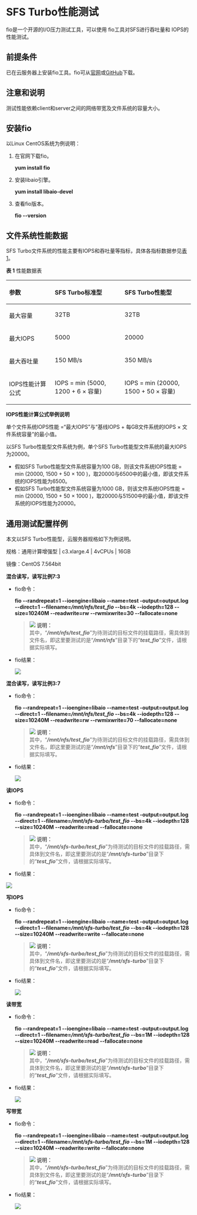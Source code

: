 # SFS Turbo性能测试<a name="sfs_01_0099"></a>

fio是一个开源的I/O压力测试工具，可以使用 fio工具对SFS进行吞吐量和 IOPS的性能测试。

## 前提条件<a name="section77406575205"></a>

已在云服务器上安装fio工具。fio可从[官网](http://freecode.com/projects/fio)或[GitHub](https://github.com/axboe/fio.git)下载。

## 注意和说明<a name="section7725135712610"></a>

测试性能依赖client和server之间的网络带宽及文件系统的容量大小。

## 安装fio<a name="section4973528165614"></a>

以Linux CentOS系统为例说明：

1.  在官网下载fio。

    **yum install fio**

2.  安装libaio引擎。

    **yum install libaio-devel**

3.  查看fio版本。

    **fio --version**


## 文件系统性能数据<a name="section57831624194619"></a>

SFS Turbo文件系统的性能主要有IOPS和吞吐量等指标，具体各指标数据参见[表1](#table1576820433218)。

**表 1**  性能数据表

<a name="table1576820433218"></a>
<table><thead align="left"><tr id="row187694463212"><th class="cellrowborder" valign="top" width="24.771012931034488%" id="mcps1.2.4.1.1"><p id="p1776984193217"><a name="p1776984193217"></a><a name="p1776984193217"></a>参数</p>
</th>
<th class="cellrowborder" valign="top" width="37.796336206896555%" id="mcps1.2.4.1.2"><p id="p9769184193210"><a name="p9769184193210"></a><a name="p9769184193210"></a>SFS Turbo标准型</p>
</th>
<th class="cellrowborder" valign="top" width="37.43265086206897%" id="mcps1.2.4.1.3"><p id="p1176964123215"><a name="p1176964123215"></a><a name="p1176964123215"></a>SFS Turbo性能型</p>
</th>
</tr>
</thead>
<tbody><tr id="row1176917414323"><td class="cellrowborder" valign="top" width="24.771012931034488%" headers="mcps1.2.4.1.1 "><p id="p197699418320"><a name="p197699418320"></a><a name="p197699418320"></a>最大容量</p>
</td>
<td class="cellrowborder" valign="top" width="37.796336206896555%" headers="mcps1.2.4.1.2 "><p id="p3769134133211"><a name="p3769134133211"></a><a name="p3769134133211"></a>32TB</p>
</td>
<td class="cellrowborder" valign="top" width="37.43265086206897%" headers="mcps1.2.4.1.3 "><p id="p97695413212"><a name="p97695413212"></a><a name="p97695413212"></a>32TB</p>
</td>
</tr>
<tr id="row18769145324"><td class="cellrowborder" valign="top" width="24.771012931034488%" headers="mcps1.2.4.1.1 "><p id="p1776913423218"><a name="p1776913423218"></a><a name="p1776913423218"></a>最大IOPS</p>
</td>
<td class="cellrowborder" valign="top" width="37.796336206896555%" headers="mcps1.2.4.1.2 "><p id="p147696411323"><a name="p147696411323"></a><a name="p147696411323"></a>5000</p>
</td>
<td class="cellrowborder" valign="top" width="37.43265086206897%" headers="mcps1.2.4.1.3 "><p id="p776964123213"><a name="p776964123213"></a><a name="p776964123213"></a>20000</p>
</td>
</tr>
<tr id="row176912453218"><td class="cellrowborder" valign="top" width="24.771012931034488%" headers="mcps1.2.4.1.1 "><p id="p376964113212"><a name="p376964113212"></a><a name="p376964113212"></a>最大吞吐量</p>
</td>
<td class="cellrowborder" valign="top" width="37.796336206896555%" headers="mcps1.2.4.1.2 "><p id="p1976915403220"><a name="p1976915403220"></a><a name="p1976915403220"></a>150 MB/s</p>
</td>
<td class="cellrowborder" valign="top" width="37.43265086206897%" headers="mcps1.2.4.1.3 "><p id="p207691444323"><a name="p207691444323"></a><a name="p207691444323"></a>350 MB/s</p>
</td>
</tr>
<tr id="row737513375331"><td class="cellrowborder" valign="top" width="24.771012931034488%" headers="mcps1.2.4.1.1 "><p id="p1237612378335"><a name="p1237612378335"></a><a name="p1237612378335"></a>IOPS性能计算公式</p>
</td>
<td class="cellrowborder" valign="top" width="37.796336206896555%" headers="mcps1.2.4.1.2 "><p id="p73761737193320"><a name="p73761737193320"></a><a name="p73761737193320"></a>IOPS = min (5000, 1200 + 6 × 容量)</p>
</td>
<td class="cellrowborder" valign="top" width="37.43265086206897%" headers="mcps1.2.4.1.3 "><p id="p737643723316"><a name="p737643723316"></a><a name="p737643723316"></a>IOPS = min (20000, 1500 + 50 × 容量)</p>
</td>
</tr>
</tbody>
</table>

**IOPS性能计算公式举例说明**

单个文件系统IOPS性能 =“最大IOPS”与“基线IOPS + 每GB文件系统的IOPS × 文件系统容量”的最小值。

以SFS Turbo性能型文件系统为例，单个SFS Turbo性能型文件系统的最大IOPS为20000。

-   假如SFS Turbo性能型文件系统容量为100 GB，则该文件系统IOPS性能 = min \(20000, 1500 + 50 × 100 \)，取20000与6500中的最小值，即该文件系统的IOPS性能为6500。
-   假如SFS Turbo性能型文件系统容量为1000 GB，则该文件系统IOPS性能 = min \(20000, 1500 + 50 × 1000 \)，取20000与51500中的最小值，即该文件系统的IOPS性能为20000。

## 通用测试配置样例<a name="section4601617717"></a>

本文以SFS Turbo性能型，云服务器规格如下为例说明。

规格：通用计算增强型 | c3.xlarge.4 | 4vCPUs | 16GB

镜像：CentOS 7.564bit

**混合读写，读写比例7:3**

-   fio命令：

    **fio --randrepeat=1 --ioengine=libaio --name=test -output=output.log --direct=1 --filename=_/mnt/nfs/test\_fio_  --bs=4k --iodepth=128 --size=10240M --readwrite=rw --rwmixwrite=30 --fallocate=none**

    >![](public_sys-resources/icon-note.gif) **说明：**   
    >其中，“**_/mnt/nfs/test\_fio_**”为待测试的目标文件的挂载路径，需具体到文件名，即这里要测试的是“**_/mnt/nfs_**”目录下的“**_test\_fio_**”文件，请根据实际填写。  

-   fio结果：

    ![](figures/性能测试7比3.png)


**混合读写，读写比例3:7**

-   fio命令：

    **fio --randrepeat=1 --ioengine=libaio --name=test -output=output.log --direct=1 --filename=_/mnt/nfs/test\_fio_  --bs=4k --iodepth=128 --size=10240M --readwrite=rw --rwmixwrite=70 --fallocate=none**

    >![](public_sys-resources/icon-note.gif) **说明：**   
    >其中，“**_/mnt/nfs/test\_fio_**”为待测试的目标文件的挂载路径，需具体到文件名，即这里要测试的是“**_/mnt/nfs_**”目录下的“**_test\_fio_**”文件，请根据实际填写。  

-   fio结果：

    ![](figures/性能测试3比7.png)


**读IOPS**

-   fio命令：

    **fio --randrepeat=1 --ioengine=libaio --name=test -output=output.log --direct=1 --filename=_/mnt/sfs-turbo/test\_fio_  --bs=4k --iodepth=128 --size=10240M --readwrite=read --fallocate=none**

    >![](public_sys-resources/icon-note.gif) **说明：**   
    >其中，“**_/mnt/sfs-turbo/test\_fio_**”为待测试的目标文件的挂载路径，需具体到文件名，即这里要测试的是“**_/mnt/sfs-turbo_**”目录下的“**_test\_fio_**”文件，请根据实际填写。  

-   fio结果：

![](figures/性能测试读IOPS.png)

**写IOPS**

-   fio命令：

    **fio --randrepeat=1 --ioengine=libaio --name=test -output=output.log --direct=1 --filename=_/mnt/sfs-turbo/test\_fio_  --bs=4k --iodepth=128 --size=10240M --readwrite=write --fallocate=none**

    >![](public_sys-resources/icon-note.gif) **说明：**   
    >其中，“**_/mnt/sfs-turbo/test\_fio_**”为待测试的目标文件的挂载路径，需具体到文件名，即这里要测试的是“**_/mnt/sfs-turbo_**”目录下的“**_test\_fio_**”文件，请根据实际填写。  

-   fio结果：

    ![](figures/性能测试写IOPS.png)


**读带宽**

-   fio命令：

    **fio --randrepeat=1 --ioengine=libaio --name=test -output=output.log --direct=1 --filename=_/mnt/sfs-turbo/test\_fio_  --bs=1M --iodepth=128 --size=10240M --readwrite=read --fallocate=none**

    >![](public_sys-resources/icon-note.gif) **说明：**   
    >其中，“**_/mnt/sfs-turbo/test\_fio_**”为待测试的目标文件的挂载路径，需具体到文件名，即这里要测试的是“**_/mnt/sfs-turbo_**”目录下的“**_test\_fio_**”文件，请根据实际填写。  

-   fio结果：

    ![](figures/性能测试读带宽.png)


**写带宽**

-   fio命令：

    **fio --randrepeat=1 --ioengine=libaio --name=test -output=output.log --direct=1 --filename=_/mnt/sfs-turbo/test\_fio_  --bs=1M --iodepth=128 --size=10240M --readwrite=write --fallocate=none**

    >![](public_sys-resources/icon-note.gif) **说明：**   
    >其中，“**_/mnt/sfs-turbo/test\_fio_**”为待测试的目标文件的挂载路径，需具体到文件名，即这里要测试的是“**_/mnt/sfs-turbo_**”目录下的“**_test\_fio_**”文件，请根据实际填写。  

-   fio结果：

    ![](figures/性能测试写带宽.png)


